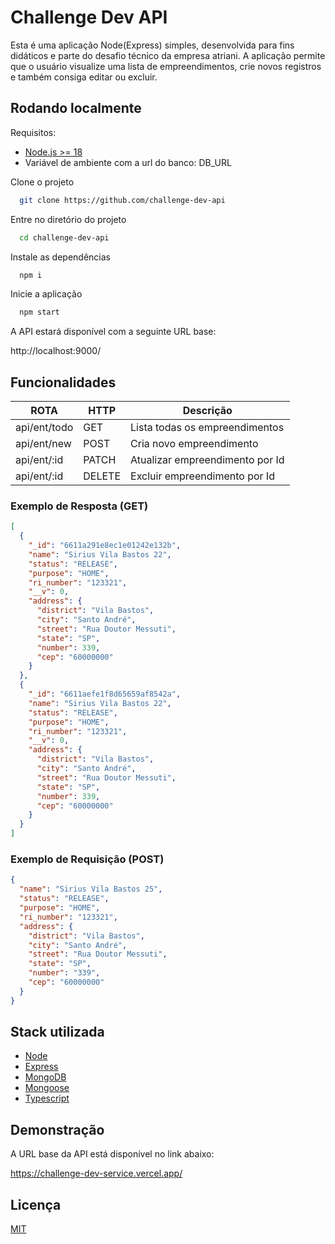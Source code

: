 # Challenge Dev API

Esta é uma aplicação Node(Express) simples, desenvolvida para fins didáticos e parte do desafio técnico da empresa atriani. A aplicação permite que o usuário visualize uma lista de empreendimentos, crie novos registros e também consiga editar ou excluir.

## Rodando localmente

Requisitos:

- [Node.js >= 18](https://nodejs.org/en)
- Variável de ambiente com a url do banco: DB_URL

Clone o projeto

```bash
  git clone https://github.com/challenge-dev-api
```

Entre no diretório do projeto

```bash
  cd challenge-dev-api
```

Instale as dependências

```bash
  npm i
```

Inicie a aplicação

```bash
  npm start
```

A API estará disponível com a seguinte URL base:

http://localhost:9000/

## Funcionalidades

| ROTA         | HTTP   | Descrição                       |
| ------------ | ------ | ------------------------------- |
| api/ent/todo | GET    | Lista todas os empreendimentos  |
| api/ent/new  | POST   | Cria novo empreendimento        |
| api/ent/:id  | PATCH  | Atualizar empreendimento por Id |
| api/ent/:id  | DELETE | Excluir empreendimento por Id   |

### Exemplo de Resposta (GET)

```json
[
  {
    "_id": "6611a291e8ec1e01242e132b",
    "name": "Sirius Vila Bastos 22",
    "status": "RELEASE",
    "purpose": "HOME",
    "ri_number": "123321",
    "__v": 0,
    "address": {
      "district": "Vila Bastos",
      "city": "Santo André",
      "street": "Rua Doutor Messuti",
      "state": "SP",
      "number": 339,
      "cep": "60000000"
    }
  },
  {
    "_id": "6611aefe1f8d65659af8542a",
    "name": "Sirius Vila Bastos 22",
    "status": "RELEASE",
    "purpose": "HOME",
    "ri_number": "123321",
    "__v": 0,
    "address": {
      "district": "Vila Bastos",
      "city": "Santo André",
      "street": "Rua Doutor Messuti",
      "state": "SP",
      "number": 339,
      "cep": "60000000"
    }
  }
]
```

### Exemplo de Requisição (POST)

```json
{
  "name": "Sirius Vila Bastos 25",
  "status": "RELEASE",
  "purpose": "HOME",
  "ri_number": "123321",
  "address": {
    "district": "Vila Bastos",
    "city": "Santo André",
    "street": "Rua Doutor Messuti",
    "state": "SP",
    "number": "339",
    "cep": "60000000"
  }
}
```

## Stack utilizada

- [Node](https://nodejs.org/en)
- [Express](https://expressjs.com/pt-br/)
- [MongoDB](https://www.mongodb.com/pt-br)
- [Mongoose](https://mongoosejs.com/)
- [Typescript](https://www.typescriptlang.org/)

## Demonstração

A URL base da API está disponível no link abaixo:

https://challenge-dev-service.vercel.app/

## Licença

[MIT](https://choosealicense.com/licenses/mit/)
